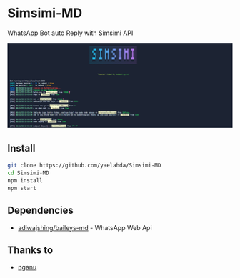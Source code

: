 # Simsimi-MD
WhatsApp Bot auto Reply with Simsimi API

![Simsimi-MD](./src/image.png)

## Install
```bash
git clone https://github.com/yaelahda/Simsimi-MD
cd Simsimi-MD
npm install
npm start
```

## Dependencies
- [adiwajshing/baileys-md](https://github.com/adiwajshing/Baileys/tree/multi-device/) - WhatsApp Web Api

## Thanks to
- [nganu](https://github.com/Gimenz/nganu)
